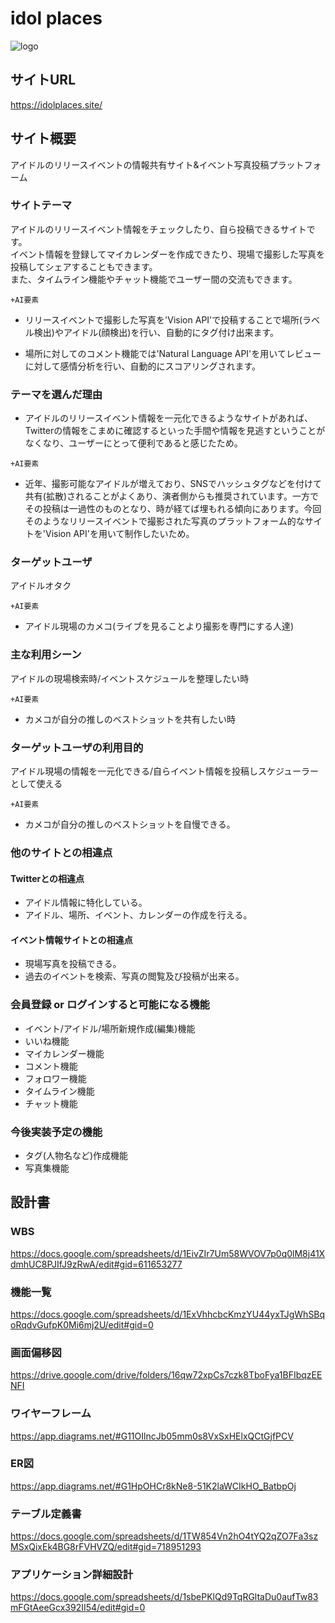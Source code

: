 # idol places
![logo](https://user-images.githubusercontent.com/59955191/83936009-0a9dd580-a7fa-11ea-9c6e-322960f0e4b4.png)

## サイトURL
https://idolplaces.site/

## サイト概要
アイドルのリリースイベントの情報共有サイト&イベント写真投稿プラットフォーム

### サイトテーマ
アイドルのリリースイベント情報をチェックしたり、自ら投稿できるサイトです。  
イベント情報を登録してマイカレンダーを作成できたり、現場で撮影した写真を投稿してシェアすることもできます。  
また、タイムライン機能やチャット機能でユーザー間の交流もできます。  

`+AI要素`
- リリースイベントで撮影した写真を'Vision API'で投稿することで場所(ラベル検出)やアイドル(顔検出)を行い、自動的にタグ付け出来ます。

- 場所に対してのコメント機能では'Natural Language API'を用いてレビューに対して感情分析を行い、自動的にスコアリングされます。

### テーマを選んだ理由
- アイドルのリリースイベント情報を一元化できるようなサイトがあれば、Twitterの情報をこまめに確認するといった手間や情報を見逃すということがなくなり、ユーザーにとって便利であると感じたため。

`+AI要素`
- 近年、撮影可能なアイドルが増えており、SNSでハッシュタグなどを付けて共有(拡散)されることがよくあり、演者側からも推奨されています。一方でその投稿は一過性のものとなり、時が経てば埋もれる傾向にあります。今回そのようなリリースイベントで撮影された写真のプラットフォーム的なサイトを'Vision API'を用いて制作したいため。

### ターゲットユーザ
アイドルオタク

`+AI要素`
- アイドル現場のカメコ(ライブを見ることより撮影を専門にする人達)

### 主な利用シーン
アイドルの現場検索時/イベントスケジュールを整理したい時

`+AI要素`
- カメコが自分の推しのベストショットを共有したい時

### ターゲットユーザの利用目的
アイドル現場の情報を一元化できる/自らイベント情報を投稿しスケジューラーとして使える

`+AI要素`
- カメコが自分の推しのベストショットを自慢できる。

### 他のサイトとの相違点
#### Twitterとの相違点  
- アイドル情報に特化している。  
- アイドル、場所、イベント、カレンダーの作成を行える。  
#### イベント情報サイトとの相違点  
- 現場写真を投稿できる。  
- 過去のイベントを検索、写真の閲覧及び投稿が出来る。  

### 会員登録 or ログインすると可能になる機能
- イベント/アイドル/場所新規作成(編集)機能
- いいね機能  
- マイカレンダー機能  
- コメント機能  
- フォロワー機能  
- タイムライン機能  
- チャット機能  

### 今後実装予定の機能
- タグ(人物名など)作成機能
- 写真集機能

## 設計書  

### WBS  
https://docs.google.com/spreadsheets/d/1EivZIr7Um58WVOV7p0q0lM8j41XdmhUC8PJIfJ9zRwA/edit#gid=611653277

### 機能一覧
https://docs.google.com/spreadsheets/d/1ExVhhcbcKmzYU44yxTJgWhSBqoRqdvGufpK0Mi6mj2U/edit#gid=0  

### 画面偏移図  
https://drive.google.com/drive/folders/16qw72xpCs7czk8TboFya1BFIbqzEENFI

### ワイヤーフレーム  
https://app.diagrams.net/#G11OIlncJb05mm0s8VxSxHElxQCtGjfPCV  

### ER図
https://app.diagrams.net/#G1HpOHCr8kNe8-51K2laWCIkHO_BatbpOj  

### テーブル定義書
https://docs.google.com/spreadsheets/d/1TW854Vn2hO4tYQ2qZO7Fa3szMSxQixEk4BG8rFVHVZQ/edit#gid=718951293  

### アプリケーション詳細設計
https://docs.google.com/spreadsheets/d/1sbePKlQd9TqRGltaDu0aufTw83mFGtAeeGcx392II54/edit#gid=0  
